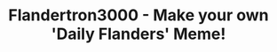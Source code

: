 ---
layout: landing
title: Flandertron3000 - Make your own 'Daily Flanders' Meme!
category: HTML5 App
img: https://i.imgur.com/1jwI75m.png
year: 2024
github: https://github.com/maximoospital/flandertron3000
---